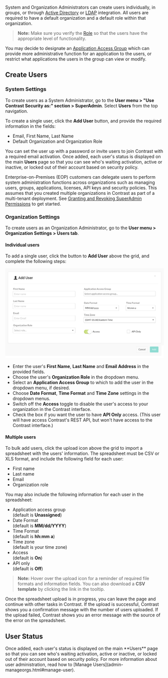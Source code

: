 <!--
title: "Create Users"
description: "Creating Users in Contrast TeamServer"
tags: "Admin onboarding TeamServer user settings license defend protection create"
-->

System and Organization Administrators can create users individually, in groups, or through [Active Directory](installation-setupauth.html#ad) or [LDAP](installation-setupauth.html#ldap) integration. All users are required to have a default organization and a default role within that organization. 

>**Note:** Make sure you verify the [Role](admin-manageorgsroleperm.html#roles) so that the users have the appropriate level of functionality.

You may decide to designate an [Application Access Group](admin-onboardteam.html#group) which can provide more administrative function for an application to the users, or restrict what applications the users in the group can view or modify.

## Create Users 

### System Settings

To create users as a System Administrator, go to the **User menu >  "Use Contrast Security as:" section > SuperAdmin**. Select **Users** from the top navigation. 

To create a single user, click the **Add User** button, and provide the required information in the fields: 

* Email, First Name, Last Name
* Default Organization and Organization Role

<!-- Does this look the same as org settings?-->

You can set the user up with a password or invite users to join Contrast with a required email activation. <!-- How? --> Once added, each user's status is displayed on the main **Users** page so that you can see who's waiting activation, active or inactive, or locked out of their account based on security policy. 

Enterprise-on-Premises (EOP) customers can delegate users to perform system administration functions across organizations such as managing users, groups, applications, licenses, API keys and security policies. This assumes that you created multiple organizations in Contrast as part of a multi-tenant deployment. See [Granting and Revoking SuperAdmin Permissions](admin-manageorgs.html#sa) to get started.

### Organization Settings

To create users as an Organization Administrator, go to the **User menu > Organization Settings > Users tab**. 

#### Individual users

To add a single user, click the button to **Add User** above the grid, and complete the following steps: 

<a href="assets/images/Create_User.png" rel="lightbox" title="Add User"><img class="thumbnail" src="assets/images/Create_User.png"/></a>

* Enter the user's **First Name**, **Last Name** and **Email Address** in the provided fields. 
* Choose the user's **Organization Role** in the dropdown menu. 
* Select an **Application Access Group** to which to add the user in the dropdown menu, if desired. 
* Choose **Date Format**, **Time Format** and **Time Zone** settings in the dropdown menus. 
* Switch off the **Access** toggle to disable the user's access to your organization in the Contrast interface.
* Check the box if you want the user to have **API Only** access. (This user will have access Contrast's REST API, but won't have access to the Contrast interface.)

#### Multiple users

To bulk add users, click the upload icon above the grid to import a spreadsheet with the users' information. The spreadsheet must be CSV or XLS format, and include the following field for each user: 

* First name 
* Last name 
* Email 
* Organization role 

You may also include the following information for each user in the spreadsheet: 

* Application access group <br> (default is **Unassigned**)
* Date Format <br> (default is **MM/dd/YYYY**)
* Time Format <br> (default is **hh:mm a**)
* Time zone <br> (default is your time zone)
* Access <br> (default is **On**)
* API only <br> (default is **Off**)

> **Note:** Hover over the upload icon for a reminder of required file formats and information fields. You can also download a **CSV template** by clicking the link in the tooltip. 

Once the spreadsheet upload is in progress, you can leave the page and continue with other tasks in Contrast. If the upload is successful, Contrast shows you a confirmation message with the number of users uploaded. If the upload failed, Contrast shows you an error message with the source of the error on the spreadsheet.

## User Status

<!-- You can set the user up with a password or invite users to join Contrast with a required email activation. --> <!-- How? --> Once added, each user's status is displayed on the main **Users** page so that you can see who's waiting activation, active or inactive, or locked out of their account based on security policy. For more information about user administration, read how to [Manage Users](admin-manageorgs.html#manage-user). 



